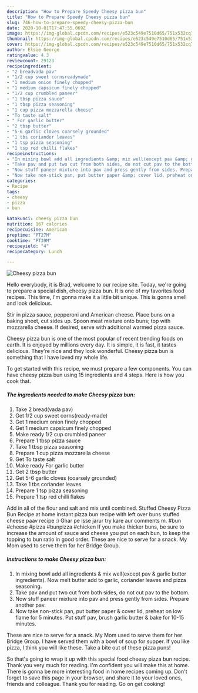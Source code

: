 ```yaml
---
description: "How to Prepare Speedy Cheesy pizza bun"
title: "How to Prepare Speedy Cheesy pizza bun"
slug: 746-how-to-prepare-speedy-cheesy-pizza-bun
date: 2020-10-01T17:47:55.069Z
image: https://img-global.cpcdn.com/recipes/e523c549e7510d65/751x532cq70/cheesy-pizza-bun-recipe-main-photo.jpg
thumbnail: https://img-global.cpcdn.com/recipes/e523c549e7510d65/751x532cq70/cheesy-pizza-bun-recipe-main-photo.jpg
cover: https://img-global.cpcdn.com/recipes/e523c549e7510d65/751x532cq70/cheesy-pizza-bun-recipe-main-photo.jpg
author: Elsie George
ratingvalue: 4.3
reviewcount: 29123
recipeingredient:
- "2 breadvada pav"
- "1/2 cup sweet cornsreadymade"
- "1 medium onion finely chopped"
- "1 medium capsicum finely chopped"
- "1/2 cup crumbled paneer"
- "1 tbsp pizza sauce"
- "1 tbsp pizza seasoning"
- "1 cup pizza mozzarella cheese"
- "To taste salt"
- " For garlic butter"
- "2 tbsp butter"
- "5-6 garlic cloves coarsely grounded"
- "1 tbs coriander leaves"
- "1 tsp pizza seasoning"
- "1 tsp red chilli flakes"
recipeinstructions:
- "In mixing bowl add all ingredients &amp; mix well(except pav &amp; garlic butter ingredients). Now melt butter add to garlic, coriander leaves and pizza seasoning."
- "Take pav and put two cut from both sides, do not cut pav to the bottom."
- "Now stuff paneer mixture into pav and press gently from sides. Prepare another pav."
- "Now take non-stick pan, put butter paper &amp; cover lid, preheat on low flame for 5 minutes. Put stuff pav, brush garlic butter &amp; bake for 10-15 minutes."
categories:
- Recipe
tags:
- cheesy
- pizza
- bun

katakunci: cheesy pizza bun 
nutrition: 167 calories
recipecuisine: American
preptime: "PT27M"
cooktime: "PT39M"
recipeyield: "4"
recipecategory: Lunch

---
```



![Cheesy pizza bun](https://img-global.cpcdn.com/recipes/e523c549e7510d65/751x532cq70/cheesy-pizza-bun-recipe-main-photo.jpg)

Hello everybody, it is Brad, welcome to our recipe site. Today, we're going to prepare a special dish, cheesy pizza bun. It is one of my favorites food recipes. This time, I'm gonna make it a little bit unique. This is gonna smell and look delicious.

Stir in pizza sauce, pepperoni and American cheese. Place buns on a baking sheet, cut sides up. Spoon meat mixture onto buns; top with mozzarella cheese. If desired, serve with additional warmed pizza sauce.

Cheesy pizza bun is one of the most popular of recent trending foods on earth. It is enjoyed by millions every day. It is simple, it is fast, it tastes delicious. They're nice and they look wonderful. Cheesy pizza bun is something that I have loved my whole life.


To get started with this recipe, we must prepare a few components. You can have cheesy pizza bun using 15 ingredients and 4 steps. Here is how you cook that.

<!--inarticleads1-->

##### The ingredients needed to make Cheesy pizza bun:

1. Take 2 bread(vada pav)
1. Get 1/2 cup sweet corns(ready-made)
1. Get 1 medium onion finely chopped
1. Get 1 medium capsicum finely chopped
1. Make ready 1/2 cup crumbled paneer
1. Prepare 1 tbsp pizza sauce
1. Take 1 tbsp pizza seasoning
1. Prepare 1 cup pizza mozzarella cheese
1. Get To taste salt
1. Make ready  For garlic butter
1. Get 2 tbsp butter
1. Get 5-6 garlic cloves (coarsely grounded)
1. Take 1 tbs coriander leaves
1. Prepare 1 tsp pizza seasoning
1. Prepare 1 tsp red chilli flakes


Add in all of the flour and salt and mix until combined. Stuffed Cheesy Pizza Bun Recipe at home instant pizza bun recipe with left over buns stuffed cheese paav recipe :) Ghar pe isse jarur try kare aur comments m. #bun #cheese #pizza #bunpizza #chicken If you make thicker buns, be sure to increase the amount of sauce and cheese you put on each bun, to keep the topping to bun ratio in good order. These are nice to serve for a snack. My Mom used to serve them for her Bridge Group. 

<!--inarticleads2-->

##### Instructions to make Cheesy pizza bun:

1. In mixing bowl add all ingredients &amp; mix well(except pav &amp; garlic butter ingredients). Now melt butter add to garlic, coriander leaves and pizza seasoning.
1. Take pav and put two cut from both sides, do not cut pav to the bottom.
1. Now stuff paneer mixture into pav and press gently from sides. Prepare another pav.
1. Now take non-stick pan, put butter paper &amp; cover lid, preheat on low flame for 5 minutes. Put stuff pav, brush garlic butter &amp; bake for 10-15 minutes.


These are nice to serve for a snack. My Mom used to serve them for her Bridge Group. I have served them with a bowl of soup for supper. If you like pizza, I think you will like these. Take a bite out of these pizza puns! 

So that's going to wrap it up with this special food cheesy pizza bun recipe. Thank you very much for reading. I'm confident you will make this at home. There is gonna be more interesting food in home recipes coming up. Don't forget to save this page in your browser, and share it to your loved ones, friends and colleague. Thank you for reading. Go on get cooking!
